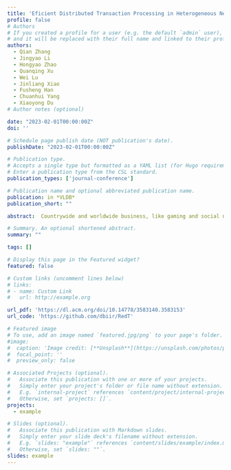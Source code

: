 ```yaml
---
title: 'Eficient Distributed Transaction Processing in Heterogeneous Networks'
profile: false
# Authors
# If you created a profile for a user (e.g. the default `admin` user), write the username (folder name) here
# and it will be replaced with their full name and linked to their profile.
authors:
  - Qian Zhang
  - Jingyao Li
  - Hongyao Zhao
  - Quanqing Xu
  - Wei Lu
  - Jinliang Xiao
  - Fusheng Han
  - Chuanhui Yang
  - Xiaoyong Du
# Author notes (optional)

date: "2023-02-01T00:00:00Z"
doi: ''

# Schedule page publish date (NOT publication's date).
publishDate: "2023-02-01T00:00:00Z"

# Publication type.
# Accepts a single type but formatted as a YAML list (for Hugo requirements).
# Enter a publication type from the CSL standard.
publication_types: ['journal-conference']

# Publication name and optional abbreviated publication name.
publication: in *VLDB*
publication_short: ""

abstract:  Countrywide and worldwide business, like gaming and social networks, drives the popularity of inter-data-center transactions. To support inter-data-center transaction processing and data center fault tolerance simultaneously, existing protocols suffer from significant performance degradation due to high-latency and unstable networks. In this paper, we propose RedT, a novel distributed transaction processing protocol that works in heterogeneous networks. In detail, nodes within a data center are inter-connected via the RDMA-capable network and nodes across data centers are inter-connected via TCP/IP networks. RedT extends two-phase commit (2PC) by decomposing transactions into sub-transactions in terms of the data center granularity, and proposing a pre-write-log mechanism that is able to reduce the number of inter-data-center round-trips from a maximal of 6 to 2. Extensive evaluation against state-of-the-art protocols shows that RedT can achieve up to 1.57x higher throughputs and 0.56x lower latency.

# Summary. An optional shortened abstract.
summary: ""

tags: []

# Display this page in the Featured widget?
featured: false

# Custom links (uncomment lines below)
# links:
# - name: Custom Link
#   url: http://example.org

url_pdf: 'https://dl.acm.org/doi/10.14778/3583140.3583153'
url_code: 'https://github.com/dbiir/RedT'

# Featured image
# To use, add an image named `featured.jpg/png` to your page's folder.
#image:
#  caption: 'Image credit: [**Unsplash**](https://unsplash.com/photos/pLCdAaMFLTE)'
#  focal_point: ''
#  preview_only: false

# Associated Projects (optional).
#   Associate this publication with one or more of your projects.
#   Simply enter your project's folder or file name without extension.
#   E.g. `internal-project` references `content/project/internal-project/index.md`.
#   Otherwise, set `projects: []`.
projects:
  - example

# Slides (optional).
#   Associate this publication with Markdown slides.
#   Simply enter your slide deck's filename without extension.
#   E.g. `slides: "example"` references `content/slides/example/index.md`.
#   Otherwise, set `slides: ""`.
slides: example
---
```

